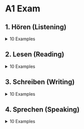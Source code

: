 # A1 Exam

## 1. Hören (Listening)

<details>
    <summary>10 Examples</summary>
    <br>

### Example 1: Booking a Table

<a href="/tips/deutsch/A1.md"><img align="left" width="25" src="/logos/deutsch.png"></img></a> Dialog:
```
Person 1: "Guten Tag, ich möchte einen Tisch für zwei Personen reservieren."
Person 2: "Für wann?"
Person 1: "Für heute Abend um 19 Uhr."
```
* Question: Was möchte die Person reservieren?
* Solution: Ein Tisch für zwei Personen.

<a href="/tips/deutsch/A1.md"><img align="left" width="25" src="/logos/english.png"></img></a> Dialogue:
```
Person 1: "Good day, I would like to reserve a table for two people."
Person 2: "For when?"
Person 1: "For tonight at 7 p.m."
```
* Question: What does the person want to reserve?
* Solution: A table for two people.

### Example 2: At the Doctor's Office

<a href="/tips/deutsch/A1.md"><img align="left" width="25" src="/logos/deutsch.png"></img></a> Dialog:
```
Sprecher: "Sie haben einen Termin bei Dr. Müller um 10 Uhr."
Patient: "Danke, ich komme rechtzeitig."
```
* Question: Was ist die Uhrzeit des Termins?
* Solution: 10 Uhr.

<a href="/tips/deutsch/A1.md"><img align="left" width="25" src="/logos/english.png"></img></a> Dialogue:
```
Announcer: "You have an appointment with Dr. Müller at 10 a.m."
Patient: "Thank you, I will be there on time."
```
* Question: What time is the appointment?
* Solution: 10 a.m.

### Example 3: Announcing a Delay

<a href="/tips/deutsch/A1.md"><img align="left" width="25" src="/logos/deutsch.png"></img></a> Dialog:
```
Sprecher: "Der Zug nach Berlin hat eine Verspätung von 20 Minuten."
```
* Question: Wie lange ist die Verspätung?
* Solution: 20 Minuten.

<a href="/tips/deutsch/A1.md"><img align="left" width="25" src="/logos/english.png"></img></a> Dialogue:
```
Announcer: "The train to Berlin is delayed by 20 minutes."
```
* Question: How long is the delay?
* Solution: 20 minutes.

### Example 4: Asking for Directions

<a href="/tips/deutsch/A1.md"><img align="left" width="25" src="/logos/deutsch.png"></img></a> Dialog:
```
Person: "Entschuldigung, wo ist die nächste U-Bahn-Station?"
Passant: "Geh geradeaus und dann links."
```
* Question: Was fragt die Person?
* Solution: Nach der U-Bahn-Station.

<a href="/tips/deutsch/A1.md"><img align="left" width="25" src="/logos/english.png"></img></a> Dialogue:
```
Person: "Excuse me, where is the nearest subway station?"
Bystander: "Go straight ahead and then left."
```
* Question: What is the person asking?
* Solution: About the subway station.

### Example 5: Ordering Food

<a href="/tips/deutsch/A1.md"><img align="left" width="25" src="/logos/deutsch.png"></img></a> Dialog:
```
Kellner: "Was möchten Sie bestellen?"
Gast: "Ich hätte gerne einen Salat und ein Wasser."
```
* Question: Was bestellt der Gast?
* Solution: Einen Salat und ein Wasser.

<a href="/tips/deutsch/A1.md"><img align="left" width="25" src="/logos/english.png"></img></a> Dialogue:
```
Waiter: "What would you like to order?"
Guest: "I would like a salad and a water."
```
* Question: What does the guest order?
* Solution: A salad and a water.

### Example 6: Buying a Train Ticket

<a href="/tips/deutsch/A1.md"><img align="left" width="25" src="/logos/deutsch.png"></img></a> Dialog:
```
Kunde: "Ich möchte ein Ticket nach Hamburg kaufen."
Verkäufer: "Einfach oder hin und zurück?"
```
* Question: Wohin möchte der Kunde ein Ticket kaufen?
* Solution: Nach Hamburg.

<a href="/tips/deutsch/A1.md"><img align="left" width="25" src="/logos/english.png"></img></a> Dialogue:
```
Customer: "I would like to buy a ticket to Hamburg."
Seller: "One way or round trip?"
```
* Question: Where does the customer want to buy a ticket to?
* Solution: To Hamburg.

### Example 7: Checking a Reservation

<a href="/tips/deutsch/A1.md"><img align="left" width="25" src="/logos/deutsch.png"></img></a> Dialog:
```
Hotelangestellter: "Haben Sie eine Reservierung?"
Gast: "Ja, auf den Namen Schmidt."
```
* Question: Auf welchen Namen ist die Reservierung?
* Solution: Schmidt.

<a href="/tips/deutsch/A1.md"><img align="left" width="25" src="/logos/english.png"></img></a> Dialogue:
```
Hotel Staff: "Do you have a reservation?"
Guest: "Yes, under the name Schmidt."
```
* Question: Under what name is the reservation?
* Solution: Schmidt.

### Example 8: Weather Forecast

<a href="/tips/deutsch/A1.md"><img align="left" width="25" src="/logos/deutsch.png"></img></a> Bekanntmachung:
```
Sprecher: "Morgen wird es bewölkt mit gelegentlichen Regenschauern."
```
* Question: Wie wird das Wetter morgen?
* Solution: Bewölkt mit Regen.

<a href="/tips/deutsch/A1.md"><img align="left" width="25" src="/logos/english.png"></img></a> Announcement:
```
Announcer: "Tomorrow it will be cloudy with occasional rain showers."
```
* Question: What will the weather be like tomorrow?
* Solution: Cloudy with rain.

### Example 9: Asking for the Time

<a href="/tips/deutsch/A1.md"><img align="left" width="25" src="/logos/deutsch.png"></img></a> Bekanntmachung:
```
Person: "Entschuldigung, wie spät ist es?"
```
* Question: Was fragt die Person?
* Solution: Nach der Uhrzeit.

<a href="/tips/deutsch/A1.md"><img align="left" width="25" src="/logos/english.png"></img></a> Announcement:
```
Person: "Excuse me, what time is it?"
```
* Question: What is the person asking?
* Solution: About the time.

### Example 10: Public Transport Announcement

<a href="/tips/deutsch/A1.md"><img align="left" width="25" src="/logos/deutsch.png"></img></a> Bekanntmachung:
```
Sprecher: "Die nächste Straßenbahn kommt in drei Minuten."
```
* Question: Wann kommt die nächste Straßenbahn?
* Solution: In drei Minuten.

<a href="/tips/deutsch/A1.md"><img align="left" width="25" src="/logos/english.png"></img></a> Announcement:
```
Announcer: "The next tram will arrive in three minutes."
```
* Question: When does the next tram arrive?
* Solution: In three minutes.

</details>

## 2. Lesen (Reading)

<details>
    <summary>10 Examples</summary>
    <br>

### Example 1: Email from a Friend

<a href="/tips/deutsch/A1.md"><img align="left" width="25" src="/logos/deutsch.png"></img></a> Sätze:
```
"Hallo Anna, ich hoffe, es geht dir gut! Hast du Zeit, am Samstag zum Kaffee zu kommen? Ich würde mich freuen. Liebe Grüße, Lisa."
```
* Question: Was fragt Lisa?
* Solution: Ob Anna am Samstag zum Kaffee kommen kann.

<a href="/tips/deutsch/A1.md"><img align="left" width="25" src="/logos/english.png"></img></a> Sentences:
```
"Hello Anna, I hope you are doing well! Do you have time to come for coffee on Saturday? I would be happy. Best regards, Lisa."
```
* Question: What is Lisa asking?
* Solution: If Anna can come for coffee on Saturday.

### Example 2: Event Invitation

<a href="/tips/deutsch/A1.md"><img align="left" width="25" src="/logos/deutsch.png"></img></a> Sätze:
```
"Du bist herzlich eingeladen zu meiner Geburtstagsparty am Freitag um 19 Uhr bei mir zu Hause!"
```
* Question: Wann findet die Party statt?
* Solution: Am Freitag um 19 Uhr.

<a href="/tips/deutsch/A1.md"><img align="left" width="25" src="/logos/english.png"></img></a> Sentences:
```
"You are warmly invited to my birthday party on Friday at 7 p.m. at my place!"
```
* Question: When does the party take place?
* Solution: On Friday at 7 p.m.

### Example 3: Shopping Advertisement

<a href="/tips/deutsch/A1.md"><img align="left" width="25" src="/logos/deutsch.png"></img></a> Sätze:
```
"Großer Schlussverkauf! 30% Rabatt auf alle Artikel im Geschäft bis Ende des Monats."
```
* Question: Wie hoch ist der Rabatt?
* Solution: 30%.

<a href="/tips/deutsch/A1.md"><img align="left" width="25" src="/logos/english.png"></img></a> Sentences:
```
"Big clearance sale! 30% off all items in the store until the end of the month."
```
* Question: How much is the discount?
* Solution: 30%.

### Example 4: Bus Schedule

<a href="/tips/deutsch/A1.md"><img align="left" width="25" src="/logos/deutsch.png"></img></a> Sätze:
```
"Der nächste Bus nach Köln fährt um 15:30 Uhr."
```
* Question: Wann fährt der nächste Bus?
* Solution: Um 15:30 Uhr.

<a href="/tips/deutsch/A1.md"><img align="left" width="25" src="/logos/english.png"></img></a> Sentences:
```
"The next bus to Cologne departs at 3:30 p.m."
```
* Question: When does the next bus leave?
* Solution: At 3:30 p.m.

### Example 5: Appointment Reminder

<a href="/tips/deutsch/A1.md"><img align="left" width="25" src="/logos/deutsch.png"></img></a> Sätze:
```
"Denken Sie daran, Ihren Zahnarzttermin am Montag um 10 Uhr wahrzunehmen."
```
* Question: An welchem Tag ist der Zahnarzttermin?
* Solution: Am Montag.

<a href="/tips/deutsch/A1.md"><img align="left" width="25" src="/logos/english.png"></img></a> Sentences:
```
"Remember to attend your dentist appointment on Monday at 10 a.m."
```
* Question: On what day is the dentist appointment?
* Solution: On Monday.

### Example 6: Hotel Booking Confirmation

<a href="/tips/deutsch/A1.md"><img align="left" width="25" src="/logos/deutsch.png"></img></a> Sätze:
```
"Ihre Buchung für das Hotel in Berlin ist bestätigt. Wir freuen uns auf Ihren Besuch."
```
* Question: Wo ist das Hotel?
* Solution: In Berlin.

<a href="/tips/deutsch/A1.md"><img align="left" width="25" src="/logos/english.png"></img></a> Sentences:
```
"Your booking for the hotel in Berlin is confirmed. We look forward to your visit."
```
* Question: Where is the hotel?
* Solution: In Berlin.

### Example 7: Course Registration

<a href="/tips/deutsch/A1.md"><img align="left" width="25" src="/logos/deutsch.png"></img></a> Sätze:
```
"Bitte melden Sie sich bis Freitag für den Sprachkurs an."
```
* Question: Bis wann muss man sich anmelden?
* Solution: Bis Freitag.

<a href="/tips/deutsch/A1.md"><img align="left" width="25" src="/logos/english.png"></img></a> Sentences:
```
"Please register for the language course by Friday."
```
* Question: By when must one register?
* Solution: By Friday.

### Example 8: Recipe for Pancakes

<a href="/tips/deutsch/A1.md"><img align="left" width="25" src="/logos/deutsch.png"></img></a> Sätze:
```
"Für Pfannkuchen benötigen Sie Eier, Mehl, Milch und Zucker. Mischen Sie die Zutaten und backen Sie die Pfannkuchen in einer Pfanne."
```
* Question: Welche Zutaten werden für die Pfannkuchen benötigt?
* Solution: Eier, Mehl, Milch und Zucker.

<a href="/tips/deutsch/A1.md"><img align="left" width="25" src="/logos/english.png"></img></a> Sentences:
```
"For pancakes, you need eggs, flour, milk, and sugar. Mix the ingredients and bake the pancakes in a pan."
```
* Question: What ingredients are needed for the pancakes?
* Solution: Eggs, flour, milk, and sugar.

### Example 9: Daily Routine

<a href="/tips/deutsch/A1.md"><img align="left" width="25" src="/logos/deutsch.png"></img></a> Sätze:
```
"Ich stehe um 7 Uhr auf, frühstücke um 7:30 Uhr und gehe um 8 Uhr zur Arbeit."
```
* Question: Wann geht die Person zur Arbeit?
* Solution: Um 8 Uhr.

<a href="/tips/deutsch/A1.md"><img align="left" width="25" src="/logos/english.png"></img></a> Sentences:
```
"I get up at 7 a.m., have breakfast at 7:30 a.m., and leave for work at 8 a.m."
```
* Question: When does the person go to work?
* Solution: At 8 a.m.

### Example 10: Travel Brochure

<a href="/tips/deutsch/A1.md"><img align="left" width="25" src="/logos/deutsch.png"></img></a> Sätze:
```
"Besuchen Sie Berlin! Entdecken Sie die Sehenswürdigkeiten, das Essen und die Kultur. Ideal für Familien und Freunde."
```
* Question: Was kann man in Berlin entdecken?
* Solution: Sehenswürdigkeiten, Essen und Kultur.

<a href="/tips/deutsch/A1.md"><img align="left" width="25" src="/logos/english.png"></img></a> Sentences:
```
"Visit Berlin! Discover the sights, the food, and the culture. Ideal for families and friends."
```
* Question: What can you discover in Berlin?
* Solution: Sights, food, and culture.

</details>

## 3. Schreiben (Writing)

<details>
    <summary>10 Examples</summary>
    <br>

### Example 1: Writing an Email

<a href="/tips/deutsch/A1.md"><img align="left" width="25" src="/logos/deutsch.png"></img></a> Aufgabe:
- Schreiben Sie eine E-Mail an einen Freund und laden Sie ihn zur Geburtstagsparty ein.
```
"Betreff: Einladung zur Geburtstagsparty
Hallo [Name],
Ich lade dich herzlich zu meiner Geburtstagsparty am [Datum] um [Uhrzeit] bei mir zu Hause ein.
Ich freue mich auf dein Kommen!
Liebe Grüße, [Ihr Name]."
```

<a href="/tips/deutsch/A1.md"><img align="left" width="25" src="/logos/english.png"></img></a> Task:
- Write an email to a friend inviting them to your birthday party.
```
"Subject: Invitation to the birthday party
Hello [name],
I cordially invite you to my birthday party on [date] at [time] at my house.
I look forward to seeing you!
Best wishes, [your name]."
```

### Example 2: Writing a Postcard

<a href="/tips/deutsch/A1.md"><img align="left" width="25" src="/logos/deutsch.png"></img></a> Aufgabe:
- Schreiben Sie eine Postkarte aus dem Urlaub.
```
"Hallo [Name],
Ich bin im Urlaub in [Ort]. Das Wetter ist schön, und ich genieße die Zeit hier. Ich hoffe, dir geht es gut!
Bis bald, [Ihr Name]."
```

<a href="/tips/deutsch/A1.md"><img align="left" width="25" src="/logos/english.png"></img></a> Task:
- Write a postcard from your vacation.
```
"Hello [name],
I'm on vacation in [place]. The weather is nice and I'm enjoying my time here. I hope you're well!
See you soon, [your name]."
```

### Example 3: Describing Your Family

<a href="/tips/deutsch/A1.md"><img align="left" width="25" src="/logos/deutsch.png"></img></a> Aufgabe:
- Beschreiben Sie Ihre Familie in 5-6 Sätzen.
```
"Meine Familie ist klein. Ich habe einen Bruder und eine Schwester. Mein Bruder heißt Max und meine Schwester heißt Lisa. Mein Vater ist Lehrer, und meine Mutter ist Ärztin. Wir verbringen gerne Zeit zusammen."
```

<a href="/tips/deutsch/A1.md"><img align="left" width="25" src="/logos/english.png"></img></a> Task:
- Describe your family in 5-6 sentences.
```
"My family is small. I have a brother and a sister. My brother is called Max and my sister is called Lisa. My father is a teacher and my mother is a doctor. We like to spend time together."
```

### Example 4: Writing a Simple Recipe

<a href="/tips/deutsch/A1.md"><img align="left" width="25" src="/logos/deutsch.png"></img></a> Aufgabe:
- Schreiben Sie ein einfaches Rezept für einen Obstsalat.
```
"Zutaten: Äpfel, Bananen, Trauben.
Anleitung: Schneiden Sie die Äpfel und Bananen in Stücke. Mischen Sie die Früchte in einer Schüssel. Fertig!"
```

<a href="/tips/deutsch/A1.md"><img align="left" width="25" src="/logos/english.png"></img></a> Task:
- Write a simple recipe for a fruit salad.
```
"Ingredients: apples, bananas, grapes.
Instructions: Cut the apples and bananas into pieces. Mix the fruits in a bowl. Done!"
```

### Example 5: Introducing Yourself

<a href="/tips/deutsch/A1.md"><img align="left" width="25" src="/logos/deutsch.png"></img></a> Aufgabe:
- Schreiben Sie eine kurze Selbstvorstellung.
```
"Hallo, ich heiße [Ihr Name]. Ich bin [Alter] Jahre alt und komme aus [Stadt]. In meiner Freizeit lese ich gern und spiele Fußball."
```

<a href="/tips/deutsch/A1.md"><img align="left" width="25" src="/logos/english.png"></img></a> Task:
- Write a short self-introduction.
```
"Hello, my name is [your name]. I am [age] years old and I come from [city]. In my free time I like to read and play football."
```

### Example 6: Writing a Note

<a href="/tips/deutsch/A1.md"><img align="left" width="25" src="/logos/deutsch.png"></img></a> Aufgabe:
- Schreiben Sie eine kurze Notiz an einen Kollegen.
```
"Hallo [Name],
Ich habe die Unterlagen auf deinem Schreibtisch gelassen. Lass mich wissen, wenn du Fragen hast.
Viele Grüße, [Ihr Name]."
```

<a href="/tips/deutsch/A1.md"><img align="left" width="25" src="/logos/english.png"></img></a> Task:
- Write a short note to a colleague.
```
"Hi [Name],
I left the paperwork on your desk. Let me know if you have any questions.
Best regards, [Your Name]."
```

### Example 7: Describing Your Daily Routine

<a href="/tips/deutsch/A1.md"><img align="left" width="25" src="/logos/deutsch.png"></img></a> Aufgabe:
- Schreiben Sie über Ihren Tagesablauf.
```
"I get up at 6 a.m. Then I have breakfast and go to work. In the evening I exercise and watch TV."
```

<a href="/tips/deutsch/A1.md"><img align="left" width="25" src="/logos/english.png"></img></a> Task:
- Write about your daily routine.
```
"Ich stehe um 6 Uhr auf. Danach frühstücke ich und gehe zur Arbeit. Am Abend mache ich Sport und sehe fern."
```

### Example 8: Writing a Short Story

<a href="/tips/deutsch/A1.md"><img align="left" width="25" src="/logos/deutsch.png"></img></a> Aufgabe:
- Schreiben Sie eine kurze Geschichte über ein Haustier.
```
"Ich habe einen Hund namens Bello. Er ist sehr verspielt und liebt es, im Park zu laufen. Jeden Morgen gehen wir zusammen spazieren."
```

<a href="/tips/deutsch/A1.md"><img align="left" width="25" src="/logos/english.png"></img></a> Task:
- Write a short story about a pet.
```
"I have a dog named Bello. He is very playful and loves to run in the park. Every morning we go for a walk together."
```

### Example 9: Writing a Letter to Your Teacher

<a href="/tips/deutsch/A1.md"><img align="left" width="25" src="/logos/deutsch.png"></img></a> Aufgabe:
- Schreiben Sie einen kurzen Brief an Ihren Lehrer.
```
"Sehr geehrter Herr/Frau [Lehrername],
Ich hoffe, es geht Ihnen gut. Ich wollte fragen, ob wir mehr über [Thema] lernen können. Vielen Dank!
Mit freundlichen Grüßen, [Ihr Name]."
```

<a href="/tips/deutsch/A1.md"><img align="left" width="25" src="/logos/english.png"></img></a> Task:
- Write a short letter to your teacher.
```
"Dear Mr./Ms. [Teacher's Name],
I hope you are well. I was wondering if we could learn more about [topic]. Thank you!
Sincerely, [Your Name]."
```

### Example 10: Writing About a Hobby

<a href="/tips/deutsch/A1.md"><img align="left" width="25" src="/logos/deutsch.png"></img></a> Aufgabe:
- Schreiben Sie über Ihr Hobby.
```
"Mein Hobby ist Malen. Ich male gerne Landschaften und Porträts. Es macht mir Spaß, kreativ zu sein und meine Ideen auf Papier zu bringen."
```

<a href="/tips/deutsch/A1.md"><img align="left" width="25" src="/logos/english.png"></img></a> Task:
- Write about your hobby.
```
"My hobby is painting. I like to paint landscapes and portraits. I enjoy being creative and putting my ideas on paper."
```

</details>

## 4. Sprechen (Speaking)

<details>
    <summary>10 Examples</summary>
    <br>

### Example 1: Introducing Yourself

<a href="/tips/deutsch/A1.md"><img align="left" width="25" src="/logos/deutsch.png"></img></a> Anfrage:
- Stellen Sie sich vor.
```
"Hallo, ich heiße [Ihr Name]. Ich bin [Alter] Jahre alt und komme aus [Stadt]. Ich arbeite als [Beruf] und in meiner Freizeit [Hobby]."
```

<a href="/tips/deutsch/A1.md"><img align="left" width="25" src="/logos/english.png"></img></a> Request:
- Introduce yourself.
```
"Hello, my name is [your name]. I am [age] years old and I come from [city]. I work as [job] and in my free time [hobby]."
```

### Example 2: Describing Your City

<a href="/tips/deutsch/A1.md"><img align="left" width="25" src="/logos/deutsch.png"></img></a> Anfrage:
- Beschreiben Sie Ihre Stadt.
```
"Ich komme aus [Stadt]. Es ist eine schöne Stadt mit vielen Sehenswürdigkeiten. Es gibt Parks, Museen und viele Restaurants."
```

<a href="/tips/deutsch/A1.md"><img align="left" width="25" src="/logos/english.png"></img></a> Request:
- Describe your city.
```
"I'm from [city]. It's a beautiful city with lots of attractions. There are parks, museums and lots of restaurants."
```

### Example 3: Talking About Your Family

<a href="/tips/deutsch/A1.md"><img align="left" width="25" src="/logos/deutsch.png"></img></a> Anfrage:
- Erzählen Sie von Ihrer Familie.
```
"Meine Familie besteht aus vier Personen. Mein Vater ist [Beruf], meine Mutter ist [Beruf], und ich habe einen Bruder/Schwester."
```

<a href="/tips/deutsch/A1.md"><img align="left" width="25" src="/logos/english.png"></img></a> Request:
- Talk about your family.
```
"My family consists of four people. My father is [occupation], my mother is [occupation], and I have a brother/sister."
```

### Example 4: Discussing a Favorite Book

<a href="/tips/deutsch/A1.md"><img align="left" width="25" src="/logos/deutsch.png"></img></a> Anfrage:
- Sprechen Sie über Ihr Lieblingsbuch.
```
"Mein Lieblingsbuch ist [Buchtitel]. Es handelt von [Thema]. Ich mag es, weil [Grund]."
```

<a href="/tips/deutsch/A1.md"><img align="left" width="25" src="/logos/english.png"></img></a> Request:
- Talk about your favorite book.
```
"My favorite book is [book title]. It's about [topic]. I like it because [reason]."
```

### Example 5: Talking About Hobbies

<a href="/tips/deutsch/A1.md"><img align="left" width="25" src="/logos/deutsch.png"></img></a> Anfrage:
- Was sind Ihre Hobbys?
```
"In meiner Freizeit spiele ich gerne [Sport] und lese Bücher. Ich finde es entspannend."
```

<a href="/tips/deutsch/A1.md"><img align="left" width="25" src="/logos/english.png"></img></a> Request:
- What are your hobbies?
```
"In my free time, I like to play [sports] and read books. I find it relaxing."
```

### Example 6: Describing a Typical Day

<a href="/tips/deutsch/A1.md"><img align="left" width="25" src="/logos/deutsch.png"></img></a> Anfrage:
- Beschreiben Sie einen typischen Tag.
```
"Ich stehe um [Uhrzeit] auf. Nach dem Frühstück gehe ich zur Arbeit/Schule. Am Abend mache ich [Aktivität]."
```

<a href="/tips/deutsch/A1.md"><img align="left" width="25" src="/logos/english.png"></img></a> Request:
- Describe a typical day.
```
"I get up at [time]. After breakfast I go to work/school. In the evening I do [activity]."
```

### Example 7: Discussing a Recent Trip

<a href="/tips/deutsch/A1.md"><img align="left" width="25" src="/logos/deutsch.png"></img></a> Anfrage:
- Erzählen Sie von Ihrem letzten Urlaub.
```
"Ich war letzten Monat in [Ort]. Das Wetter war schön, und ich habe viele interessante Orte besucht. Es war eine tolle Erfahrung!"
```

<a href="/tips/deutsch/A1.md"><img align="left" width="25" src="/logos/english.png"></img></a> Request:
- Talk about your last vacation.
```
"I was in [place] last month. The weather was nice and I visited many interesting places. It was a great experience!"
```

### Example 8: Talking About Your Favorite Food

<a href="/tips/deutsch/A1.md"><img align="left" width="25" src="/logos/deutsch.png"></img></a> Anfrage:
- Was ist Ihr Lieblingsessen?
```
"Mein Lieblingsessen ist [Gericht]. Ich esse es gerne, weil es lecker ist und ich es oft selbst koche."
```

<a href="/tips/deutsch/A1.md"><img align="left" width="25" src="/logos/english.png"></img></a> Request:
- What is your favorite food?
```
"My favorite food is [dish]. I like to eat it because it is delicious and I often cook it myself."
```

### Example 9: Describing a Movie

<a href="/tips/deutsch/A1.md"><img align="left" width="25" src="/logos/deutsch.png"></img></a> Anfrage:
- Sprechen Sie über einen Film, den Sie gesehen haben.
```
"Ich habe kürzlich den Film [Filmtitel] gesehen. Er handelt von [Thema] und hat mir sehr gut gefallen, weil [Grund]."
```

<a href="/tips/deutsch/A1.md"><img align="left" width="25" src="/logos/english.png"></img></a> Request:
- Talk about a movie you watched.
```
"I recently saw the movie [movie title]. It's about [topic] and I really enjoyed it because [reason]."
```

### Example 10: Talking About Future Plans

<a href="/tips/deutsch/A1.md"><img align="left" width="25" src="/logos/deutsch.png"></img></a> Anfrage:
- Was sind Ihre Pläne für die Zukunft?
```
"In der Zukunft möchte ich [Plan] machen. Ich hoffe, dass ich [Ziel] erreichen kann."
```

<a href="/tips/deutsch/A1.md"><img align="left" width="25" src="/logos/english.png"></img></a> Request:
- What are your plans for the future?
```
"In the future, I want to make [plan]. I hope I can achieve [goal]."
```

</details>
